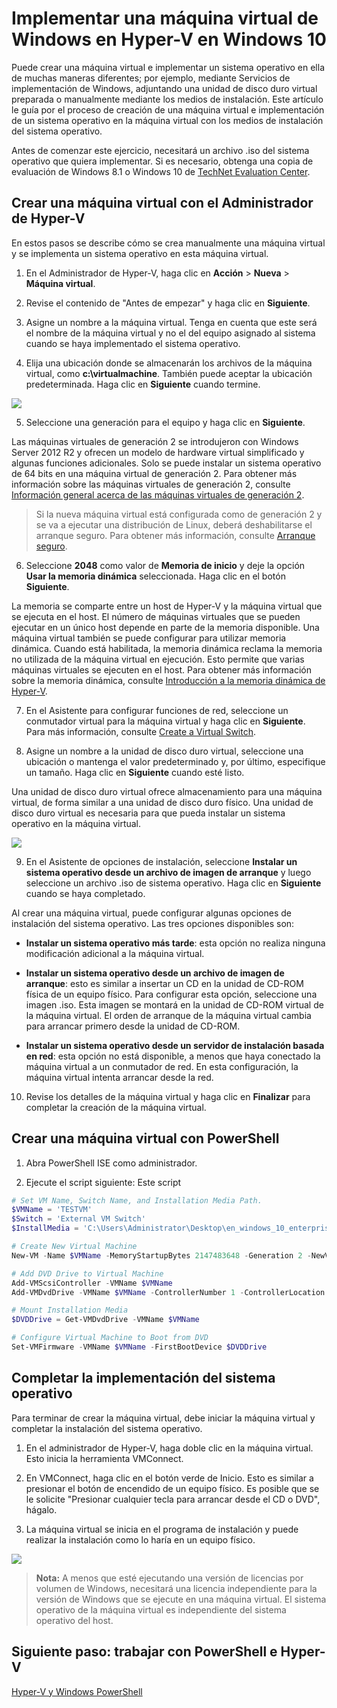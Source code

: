 # Implementar una máquina virtual de Windows en Hyper-V en Windows 10

Puede crear una máquina virtual e implementar un sistema operativo en ella de muchas maneras diferentes; por ejemplo, mediante Servicios de implementación de Windows, adjuntando una unidad de disco duro virtual preparada o manualmente mediante los medios de instalación. Este artículo le guía por el proceso de creación de una máquina virtual e implementación de un sistema operativo en la máquina virtual con los medios de instalación del sistema operativo.

Antes de comenzar este ejercicio, necesitará un archivo .iso del sistema operativo que quiera implementar. Si es necesario, obtenga una copia de evaluación de Windows 8.1 o Windows 10 de [TechNet Evaluation Center](http://www.microsoft.com/en-us/evalcenter/).

## Crear una máquina virtual con el Administrador de Hyper-V

En estos pasos se describe cómo se crea manualmente una máquina virtual y se implementa un sistema operativo en esta máquina virtual.

1. En el Administrador de Hyper-V, haga clic en **Acción** > **Nueva** > **Máquina virtual**.

2. Revise el contenido de "Antes de empezar" y haga clic en **Siguiente**.

3. Asigne un nombre a la máquina virtual. Tenga en cuenta que este será el nombre de la máquina virtual y no el del equipo asignado al sistema cuando se haya implementado el sistema operativo.

4. Elija una ubicación donde se almacenarán los archivos de la máquina virtual, como **c:\virtualmachine**. También puede aceptar la ubicación predeterminada. Haga clic en **Siguiente** cuando termine.

  ![](media/new_vm_upd.png)

5. Seleccione una generación para el equipo y haga clic en **Siguiente**.

  Las máquinas virtuales de generación 2 se introdujeron con Windows Server 2012 R2 y ofrecen un modelo de hardware virtual simplificado y algunas funciones adicionales. Solo se puede instalar un sistema operativo de 64 bits en una máquina virtual de generación 2. Para obtener más información sobre las máquinas virtuales de generación 2, consulte [Información general acerca de las máquinas virtuales de generación 2](https://technet.microsoft.com/en-us/library/dn282285.aspx).

> Si la nueva máquina virtual está configurada como de generación 2 y se va a ejecutar una distribución de Linux, deberá deshabilitarse el arranque seguro. Para obtener más información, consulte [Arranque seguro](https://technet.microsoft.com/en-us/library/dn486875.aspx).

6. Seleccione **2048** como valor de **Memoria de inicio** y deje la opción **Usar la memoria dinámica** seleccionada. Haga clic en el botón **Siguiente**.

  La memoria se comparte entre un host de Hyper-V y la máquina virtual que se ejecuta en el host. El número de máquinas virtuales que se pueden ejecutar en un único host depende en parte de la memoria disponible. Una máquina virtual también se puede configurar para utilizar memoria dinámica. Cuando está habilitada, la memoria dinámica reclama la memoria no utilizada de la máquina virtual en ejecución. Esto permite que varias máquinas virtuales se ejecuten en el host. Para obtener más información sobre la memoria dinámica, consulte [Introducción a la memoria dinámica de Hyper-V](https://technet.microsoft.com/en-us/library/hh831766.aspx).

7. En el Asistente para configurar funciones de red, seleccione un conmutador virtual para la máquina virtual y haga clic en **Siguiente**. Para más información, consulte [Create a Virtual Switch](walkthrough_virtual_switch.md).

8. Asigne un nombre a la unidad de disco duro virtual, seleccione una ubicación o mantenga el valor predeterminado y, por último, especifique un tamaño. Haga clic en **Siguiente** cuando esté listo.

  Una unidad de disco duro virtual ofrece almacenamiento para una máquina virtual, de forma similar a una unidad de disco duro físico. Una unidad de disco duro virtual es necesaria para que pueda instalar un sistema operativo en la máquina virtual.

  ![](media/new_vhd_upd.png)

9. En el Asistente de opciones de instalación, seleccione **Instalar un sistema operativo desde un archivo de imagen de arranque** y luego seleccione un archivo .iso de sistema operativo. Haga clic en **Siguiente** cuando se haya completado.

  Al crear una máquina virtual, puede configurar algunas opciones de instalación del sistema operativo. Las tres opciones disponibles son:

  - **Instalar un sistema operativo más tarde**: esta opción no realiza ninguna modificación adicional a la máquina virtual.

  - **Instalar un sistema operativo desde un archivo de imagen de arranque**: esto es similar a insertar un CD en la unidad de CD-ROM física de un equipo físico. Para configurar esta opción, seleccione una imagen .iso. Esta imagen se montará en la unidad de CD-ROM virtual de la máquina virtual. El orden de arranque de la máquina virtual cambia para arrancar primero desde la unidad de CD-ROM.

  - **Instalar un sistema operativo desde un servidor de instalación basada en red**: esta opción no está disponible, a menos que haya conectado la máquina virtual a un conmutador de red. En esta configuración, la máquina virtual intenta arrancar desde la red.

10. Revise los detalles de la máquina virtual y haga clic en **Finalizar** para completar la creación de la máquina virtual.

## Crear una máquina virtual con PowerShell

1. Abra PowerShell ISE como administrador.

2. Ejecute el script siguiente: Este script

  ```powershell
  # Set VM Name, Switch Name, and Installation Media Path.
  $VMName = 'TESTVM'
  $Switch = 'External VM Switch'
  $InstallMedia = 'C:\Users\Administrator\Desktop\en_windows_10_enterprise_x64_dvd_6851151.iso'

  # Create New Virtual Machine
  New-VM -Name $VMName -MemoryStartupBytes 2147483648 -Generation 2 -NewVHDPath "D:\Virtual Machines\$VMName\$VMName.vhdx" -NewVHDSizeBytes 53687091200 -Path "D:\Virtual Machines\$VMName" -SwitchName $Switch

  # Add DVD Drive to Virtual Machine
  Add-VMScsiController -VMName $VMName
  Add-VMDvdDrive -VMName $VMName -ControllerNumber 1 -ControllerLocation 0 -Path $InstallMedia

  # Mount Installation Media
  $DVDDrive = Get-VMDvdDrive -VMName $VMName

  # Configure Virtual Machine to Boot from DVD
  Set-VMFirmware -VMName $VMName -FirstBootDevice $DVDDrive
  ```

## Completar la implementación del sistema operativo

Para terminar de crear la máquina virtual, debe iniciar la máquina virtual y completar la instalación del sistema operativo.

1. En el administrador de Hyper-V, haga doble clic en la máquina virtual. Esto inicia la herramienta VMConnect.

2. En VMConnect, haga clic en el botón verde de Inicio. Esto es similar a presionar el botón de encendido de un equipo físico. Es posible que se le solicite "Presionar cualquier tecla para arrancar desde el CD o DVD", hágalo.

3. La máquina virtual se inicia en el programa de instalación y puede realizar la instalación como lo haría en un equipo físico.

  ![](media/OSDeploy_upd.png)

> **Nota:** A menos que esté ejecutando una versión de licencias por volumen de Windows, necesitará una licencia independiente para la versión de Windows que se ejecute en una máquina virtual. El sistema operativo de la máquina virtual es independiente del sistema operativo del host.

## Siguiente paso: trabajar con PowerShell e Hyper-V

[Hyper-V y Windows PowerShell](walkthrough_powershell.md)



<!--HONumber=Feb16_HO2-->
